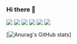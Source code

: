 ### Hi there 👋

<img src="https://img.shields.io/badge/React-61DAFB?style=for-the-badge&logo=React&logoColor=red">
<img src="https://img.shields.io/badge/Javascript-F7DF1E?style=for-the-badge&logo=Javascript&logoColor=white">
<img src="https://img.shields.io/badge/React-3776AB?style=for-the-badge&logo=R&logoColor=white">
<img src="https://img.shields.io/badge/React-3776AB?style=for-the-badge&logo=R&logoColor=white">
<img src="https://img.shields.io/badge/React-3776AB?style=for-the-badge&logo=R&logoColor=white">
<img src="https://img.shields.io/badge/React-3776AB?style=for-the-badge&logo=R&logoColor=white">


[![Anurag's GitHub stats](https://github-readme-stats.vercel.app/api?username=seonghong1)]
<!--
**seonghong1/seonghong1** is a ✨ _special_ ✨ repository because its `README.md` (this file) appears on your GitHub profile.

Here are some ideas to get you started:

- 🔭 I’m currently working on ...
- 🌱 I’m currently learning ...
- 👯 I’m looking to collaborate on ...
- 🤔 I’m looking for help with ...
- 💬 Ask me about ...
- 📫 How to reach me: ...
- 😄 Pronouns: ...
- ⚡ Fun fact: ...
-->
